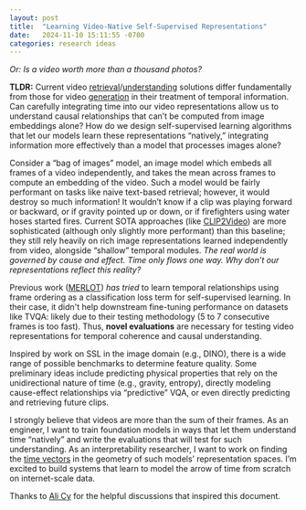 ```yaml
---
layout: post
title:  "Learning Video-Native Self-Supervised Representations"
date:   2024-11-10 15:11:55 -0700
categories: research ideas
---
```

*Or: Is a video worth more than a thousand photos?*  

**TLDR:** Current video [retrieval](https://arxiv.org/pdf/2305.05665)/[understanding](https://llava-vl.github.io/blog/2024-04-30-llava-next-video/) solutions differ fundamentally from those for video [generation](https://arxiv.org/abs/2407.01392) in their treatment of temporal information. Can carefully integrating time into our video representations allow us to understand causal relationships that can’t be computed from image embeddings alone? How do we design self-supervised learning algorithms that let our models learn these representations “natively,” integrating information more effectively than a model that processes images alone?

Consider a “bag of images” model, an image model which embeds all frames of a video independently, and takes the mean across frames to compute an embedding of the video. Such a model would be fairly performant on tasks like naive text-based retrieval; however, it would destroy so much information\! It wouldn’t know if a clip was playing forward or backward, or if gravity pointed up or down, or if firefighters using water hoses started fires. Current SOTA approaches (like [CLIP2Video](https://arxiv.org/abs/2106.11097)) are more sophisticated (although only slightly more performant) than this baseline; they still rely heavily on rich image representations learned independently from video, alongside “shallow” temporal modules. *The real world is governed by cause and effect. Time only flows one way. Why don’t our representations reflect this reality?*

Previous work ([MERLOT](https://arxiv.org/pdf/2106.02636)) *has tried* to learn temporal relationships using frame ordering as a classification loss term for self-supervised learning. In their case, it didn't help downstream fine-tuning performance on datasets like TVQA: likely due to their testing methodology (5 to 7 consecutive frames is too fast). Thus, **novel evaluations** are necessary for testing video representations for temporal coherence and causal understanding.

Inspired by work on SSL in the image domain (e.g., DINO), there is a wide range of possible benchmarks to determine feature quality. Some preliminary ideas include predicting physical properties that rely on the unidirectional nature of time (e.g., gravity, entropy), directly modeling cause-effect relationships via “predictive” VQA, or even directly predicting and retrieving future clips.

I strongly believe that videos are more than the sum of their frames. As an engineer, I want to train foundation models in ways that let them understand time “natively” and write the evaluations that will test for such understanding. As an interpretability researcher, I want to work on finding the [time vectors](https://arxiv.org/abs/2312.13401) in the geometry of such models’ representation spaces. I’m excited to build systems that learn to model the arrow of time from scratch on internet-scale data.

Thanks to [Ali Cy](https://www.ali.cy/) for the helpful discussions that inspired this document. 